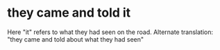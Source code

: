 # they came and told it

Here "it" refers to what they had seen on the road. Alternate translation: "they came and told about what they had seen"

